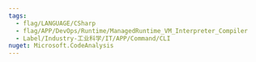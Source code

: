 ```yaml
---
tags:
  - flag/LANGUAGE/CSharp
  - flag/APP/DevOps/Runtime/ManagedRuntime_VM_Interpreter_Compiler
  - Label/Industry-工业科学/IT/APP/Command/CLI
nuget: Microsoft.CodeAnalysis
---
```


